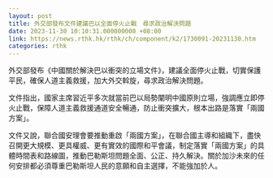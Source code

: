 ```yaml
---
layout: post
title: 外交部發布文件建議巴以全面停火止戰　尋求政治解決問題
date: 2023-11-30 10:10:31.000000000 +08:00
link: https://news.rthk.hk/rthk/ch/component/k2/1730091-20231130.htm
categories: rthk
---
```


外交部發布《中國關於解決巴以衝突的立場文件》，建議全面停火止戰，切實保護平民，確保人道主義救援，加大外交斡旋，尋求政治解決問題。

文件指出，國家主席習近平多次就當前巴以局勢闡明中國原則立場，強調應立即停火止戰，保障人道主義救援通道安全暢通，防止衝突擴大，根本出路是落實「兩國方案」。

文件又說，聯合國安理會要推動重啟「兩國方案」，在聯合國主導和組織下，盡快召開更大規模、更具權威、更有實效的國際和平會議，制定落實「兩國方案」的具體時間表和路線圖，推動巴勒斯坦問題全面、公正、持久解決。關於加沙未來的任何安排都必須尊重巴勒斯坦人民的意願和自主選擇，不能強加於人。

